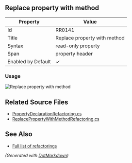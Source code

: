 ## Replace property with method

| Property           | Value                        |
| ------------------ | ---------------------------- |
| Id                 | RR0141                       |
| Title              | Replace property with method |
| Syntax             | read\-only property          |
| Span               | property header              |
| Enabled by Default | &#x2713;                     |

### Usage

![Replace property with method](../../images/refactorings/ReplacePropertyWithMethod.png)

## Related Source Files

* [PropertyDeclarationRefactoring.cs](../../src/Refactorings/CSharp/Refactorings/PropertyDeclarationRefactoring.cs)
* [ReplacePropertyWithMethodRefactoring.cs](../../src/Refactorings/CSharp/Refactorings/ReplacePropertyWithMethod/ReplacePropertyWithMethodRefactoring.cs)

## See Also

* [Full list of refactorings](Refactorings.md)

*\(Generated with [DotMarkdown](http://github.com/JosefPihrt/DotMarkdown)\)*